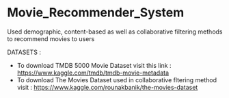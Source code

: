 # Movie_Recommender_System
Used demographic, content-based as well as collaborative filtering methods to recommend movies to users 

DATASETS :

- To download TMDB 5000 Movie Dataset visit this link : https://www.kaggle.com/tmdb/tmdb-movie-metadata
- To download The Movies Dataset used in collaborative fltering method visit : https://www.kaggle.com/rounakbanik/the-movies-dataset
